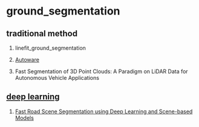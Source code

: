 # ground_segmentation
## traditional method
1. linefit_ground_segmentation
<a href="https://github.com/lorenwel/linefit_ground_segmentation" />

2. Autoware
<a href="https://github.com/CPFL/Autoware" />
<a hrep="https://github.com/CPFL/Autoware-Manuals/blob/master/en/pdfs/ground_filter.pdf" />

3. Fast Segmentation of 3D Point Clouds: A Paradigm on LiDAR Data for Autonomous Vehicle Applications
<a href="https://ieeexplore.ieee.org/stamp/stamp.jsp?tp=&arnumber=7989591" />

## deep learning
1. Fast Road Scene Segmentation using Deep Learning and Scene-based Models
<a href="https://ieeexplore.ieee.org/stamp/stamp.jsp?tp=&arnumber=7900220" />

